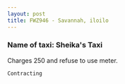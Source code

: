 ```yaml
---
layout: post
title: FWZ946 - Savannah, iloilo
---
```


### Name of taxi: Sheika's Taxi

Charges 250 and refuse to use meter.

```Contracting```
